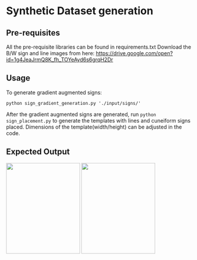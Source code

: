 # Synthetic Dataset generation

## Pre-requisites

All the pre-requisite libraries can be found in requirements.txt
Download the B/W sign and line images from here: https://drive.google.com/open?id=1g4JeaJrmQ8K_fh_TOYeAyd6s6grqH2Dr

## Usage

To generate gradient augmented signs:

```
python sign_gradient_generation.py './input/signs/'
```

After the gradient augmented signs are generated, run ```python sign_placement.py``` to generate the templates with lines and cuneiform signs placed. Dimensions of the template(width/height) can be adjusted in the code.


## Expected Output

<img src="https://i.imgur.com/EVLYMPA.png" width="200" height="245"> <img src="https://i.imgur.com/d8vurLg.png" width="200" height="245">
